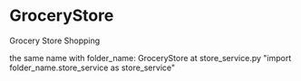 # GroceryStore
Grocery Store Shopping

the same name with folder_name: GroceryStore at store_service.py
"import folder_name.store_service as store_service"
